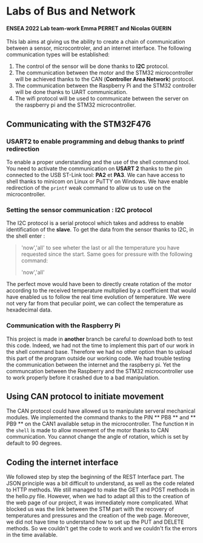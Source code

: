 # Labs of Bus and Network
#### ENSEA 2022 Lab team-work Emma PERRET and Nicolas GUERIN
This lab aims at giving us the ability to create a chain of communication between a sensor, microcontroler, and an internet interface. The following communication types will be established:
1. The control of the sensor will be done thanks to **I2C** protocol.
2. The communication between the motor and the STM32 microcontroller will be achieved thanks to the CAN (**Controller Area Network**) protocol.
3. The communication between the Raspberry Pi and the STM32 controller will be done thanks to UART communication.
4. The wifi protocol will be used to communicate between the server on the raspberry pi and the STM32 microcontroller.

## Communicating with the STM32F476
### USART2 to enable programming and debug thanks to printf redirection
To enable a proper understanding and the use of the shell command tool. You need to activate the communication on **USART 2** thanks to the pin connected to the USB ST-Link tool: **PA2** et **PA3**. We can have access to shell thanks to minicom on Linux or PuTTY on Windows. We have enable redirection of the `printf` weak command to allow us to use on the microcontroller.

### Setting the sensor communication : I2C protocol
The I2C protocol is a serial protocol which takes and address to enable identification of the **slave**. To get the data from the sensor thanks to I2C, in the shell enter :
> <T> 'now','all' to see wheter the last or all the temperature you have requested since the start.
Same goes for pressure with the following command:
> <P> 'now','all'
The perfect move would have been to directly create rotation of the motor according to the received temperature multiplied by a coefficient that would have enabled us to follow the real time evolution of temperature. We were not very far from that peculiar point, we can collect the temperature as hexadecimal data.



### Communication with the Raspberry Pi
This project is made in **another** branch be careful to download both to test this code. Indeed, we had not the time to implement this part of our work in the shell command base. Therefore we had no other option than to upload this part of the program outside our working code. We had trouble testing the communication between the internet and the raspberry pi. Yet the communcation between the Raspberry and the STM32 microcontroller use to work properly before it crashed due to a bad manipulation. 





## Using CAN protocol to initiate movement
The CAN protocol could have allowed us to manipulate serveral mechanical modules. We implemented the command thanks to the PIN  **  PB8 ** and ** PB9 ** on the CAN1 available setup in the microcontroller.
The function `M` in the `shell` is made to allow movement of the motor thanks to CAN communication. You cannot change the angle of rotation, which is set by default to 90 degrees.

## Coding the internet interface 
We followed step by step the beginning of the REST Interface part.
The JSON principle was a bit difficult to understand, as well as the code related to HTTP methods.
We still managed to make the GET and POST methods in the hello.py file.
However, when we had to adapt all this to the creation of the web page of our project, it was immediately more complicated. What blocked us was the link between the STM part with the recovery of temperatures and pressures and the creation of the web page. Moreover, we did not have time to understand how to set up the PUT and DELETE methods.
So we couldn't get the code to work and we couldn't fix the errors in the time available.
